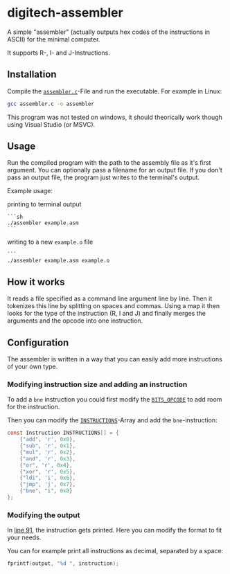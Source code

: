 # digitech-assembler

A simple "assembler" (actually outputs hex codes of the instructions in ASCII)
for the minimal computer.

It supports R-, I- and J-Instructions.

## Installation

Compile the [`assembler.c`](./assembler.c)-File and run the executable.
For example in Linux:

```sh
gcc assembler.c -o assembler
```

This program was not tested on windows, it should theorically work though using
Visual Studio (or MSVC).

## Usage

Run the compiled program with the path to the assembly file as it's first
argument. You can optionally pass a filename for an output file.
If you don't pass an output file, the program just writes to the terminal's output.

Example usage:

printing to terminal output

    ```sh
    ./assembler example.asm
    ```
writing to a new `example.o` file

    ```
    ./assembler example.asm example.o


## How it works

It reads a file specified as a command line argument line by line.
Then it tokenizes this line by splitting on spaces and commas.
Using a map it then looks for the type of the instruction (R, I and J) and
finally merges the arguments and the opcode into one instruction.

## Configuration

The assembler is written in a way that you can easily add more instructions of
your own type.

### Modifying instruction size and adding an instruction
To add a `bne` instruction you could first modify the
[`BITS_OPCODE`](https://github.com/AntonPieper/digitech-assembler/blob/main/assembler.c#L14)
to add room for the instruction.

Then you can modify the [`INSTRUCTIONS`](https://github.com/AntonPieper/digitech-assembler/blob/main/assembler.c#L37-L39)-Array
and add the `bne`-instruction:

```c
const Instruction INSTRUCTIONS[] = {
    {"add", 'r', 0x0},
    {"sub", 'r', 0x1},
    {"mul", 'r', 0x2},
    {"and", 'r', 0x3},
    {"or", 'r', 0x4},
    {"xor", 'r', 0x5},
    {"ldi", 'i', 0x6},
    {"jmp", 'j', 0x7},
    {"bne", "i", 0x8}
};
```

### Modifying the output

In [line 91](https://github.com/AntonPieper/digitech-assembler/blob/main/assembler.c#L91),
the instruction gets printed. Here you can modify the format to fit your needs.

You can for example print all instructions as decimal, separated by a space:

```c
fprintf(output, "%d ", instruction);
```
